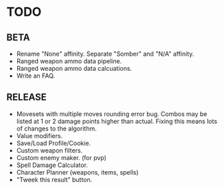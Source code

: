 # TODO
## BETA
* Rename "None" affinity. Separate "Somber" and "N/A" affinity.
* Ranged weapon ammo data pipeline.
* Ranged weapon ammo data calcuations.
* Write an FAQ.
## RELEASE
* Movesets with multiple moves rounding error bug. Combos may be listed at 1 or 2 damage points higher than actual. Fixing this means lots of changes to the algorithm.
* Value modifiers.
* Save/Load Profile/Cookie.
* Custom weapon filters.
* Custom enemy maker. (for pvp)
* Spell Damage Calculator.
* Character Planner (weapons, items, spells)
* "Tweek this result" button. 
